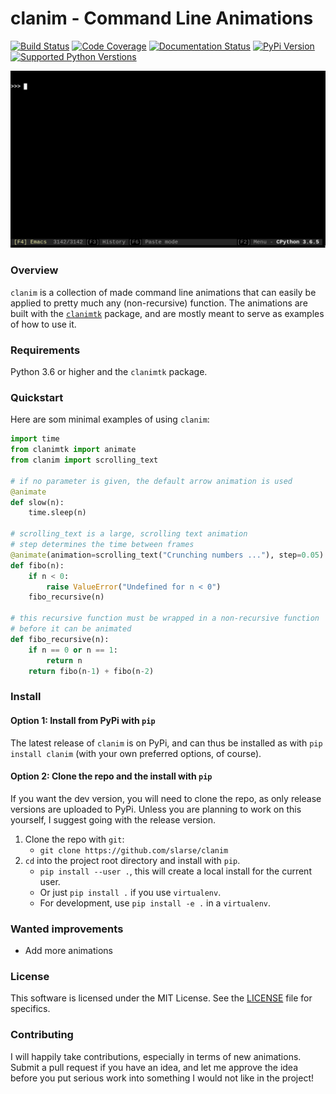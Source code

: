 # clanim - Command Line Animations

[![Build Status](https://travis-ci.org/slarse/clanim.svg?branch=master)](https://travis-ci.org/slarse/clanim)
[![Code Coverage](https://codecov.io/gh/slarse/clanim/branch/master/graph/badge.svg)](https://codecov.io/gh/slarse/clanim)
[![Documentation Status](https://readthedocs.org/projects/clanim/badge/?version=latest)](https://clanim.readthedocs.io/en/latest/)
[![PyPi Version](https://badge.fury.io/py/clanim.svg)](https://badge.fury.io/py/clanim)
[![Supported Python Verstions](https://img.shields.io/badge/python-3.5%2C%203.6-blue.svg)](https://badge.fury.io/py/clanim)

![Scrolling text animation example](docs/images/hello_world.gif)

### Overview
`clanim` is a collection of made command line animations that can easily
be applied to pretty much any (non-recursive) function. The animations are
built with the [`clanimtk`](https://github.com/slarse/clanimtk) package, and
are mostly meant to serve as examples of how to use it.

### Requirements

Python 3.6 or higher and the `clanimtk` package.

### Quickstart

Here are som minimal examples of using `clanim`:

```python
import time
from clanimtk import animate
from clanim import scrolling_text

# if no parameter is given, the default arrow animation is used
@animate
def slow(n):
    time.sleep(n)

# scrolling_text is a large, scrolling text animation
# step determines the time between frames
@animate(animation=scrolling_text("Crunching numbers ..."), step=0.05)
def fibo(n):
    if n < 0:
        raise ValueError("Undefined for n < 0")
    fibo_recursive(n)

# this recursive function must be wrapped in a non-recursive function
# before it can be animated
def fibo_recursive(n):
    if n == 0 or n == 1:
        return n
    return fibo(n-1) + fibo(n-2)
```

### Install

#### Option 1: Install from PyPi with `pip`

The latest release of `clanim` is on PyPi, and can thus be installed as with
`pip install clanim` (with your own preferred options, of course).

#### Option 2: Clone the repo and the install with `pip`

If you want the dev version, you will need to clone the repo, as only release
versions are uploaded to PyPi. Unless you are planning to work on this
yourself, I suggest going with the release version.

1. Clone the repo with `git`:
    - `git clone https://github.com/slarse/clanim`
2. `cd` into the project root directory and install with `pip`.
    - `pip install --user .`, this will create a local install for the current user.
    - Or just `pip install .` if you use `virtualenv`.
    - For development, use `pip install -e .` in a `virtualenv`.

### Wanted improvements

* Add more animations

### License

This software is licensed under the MIT License. See the [LICENSE](LICENSE)
file for specifics.

### Contributing

I will happily take contributions, especially in terms of new animations.
Submit a pull request if you have an idea, and let me approve the idea before
you put serious work into something I would not like in the project!
